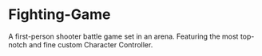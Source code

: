 # Fighting-Game
A first-person shooter battle game set in an arena. Featuring the most top-notch and fine custom Character Controller.
